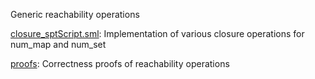 Generic reachability operations

[closure_sptScript.sml](closure_sptScript.sml):
Implementation of various closure operations for num_map and num_set

[proofs](proofs):
Correctness proofs of reachability operations

